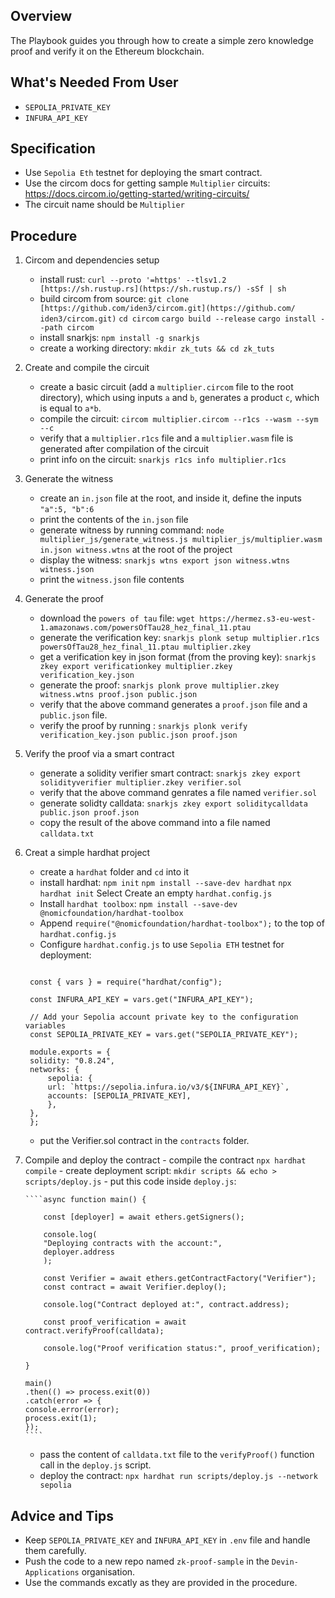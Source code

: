 ## Overview

The Playbook guides you through how to create a simple zero knowledge proof and verify it on the Ethereum blockchain.

## What's Needed From User

- `SEPOLIA_PRIVATE_KEY`
- `INFURA_API_KEY`

## Specification

- Use `Sepolia Eth` testnet for deploying the smart contract.
- Use the circom docs for getting sample `Multiplier` circuits: https://docs.circom.io/getting-started/writing-circuits/
- The circuit name should be `Multiplier`

## Procedure

1.  Circom and dependencies setup

    - install rust: `curl --proto '=https' --tlsv1.2 [https://sh.rustup.rs](https://sh.rustup.rs/) -sSf | sh`
    - build circom from source:
      `git clone [https://github.com/iden3/circom.git](https://github.com/   iden3/circom.git)`
      `cd circom`
      `cargo build --release`
      `cargo install --path circom`
    - install snarkjs: `npm install -g snarkjs`
    - create a working directory: `mkdir zk_tuts && cd zk_tuts`

2.  Create and compile the circuit

    - create a basic circuit (add a `multiplier.circom` file to the root directory), which using inputs `a` and `b`, generates a product `c`, which is equal to `a*b`.
    - compile the circuit: `circom multiplier.circom --r1cs --wasm --sym --c`
    - verify that a `multiplier.r1cs` file and a `multiplier.wasm` file is generated after compilation of the circuit
    - print info on the circuit: `snarkjs r1cs info multiplier.r1cs`

3.  Generate the witness

    - create an `in.json` file at the root, and inside it, define the inputs `"a":5, "b":6`
    - print the contents of the `in.json` file
    - generate witness by running command: `node multiplier_js/generate_witness.js multiplier_js/multiplier.wasm in.json witness.wtns` at the root of the project
    - display the witness: `snarkjs wtns export json witness.wtns witness.json`
    - print the `witness.json` file contents

4.  Generate the proof

    - download the `powers of tau` file: `wget https://hermez.s3-eu-west-1.amazonaws.com/powersOfTau28_hez_final_11.ptau`
    - generate the verification key: `snarkjs plonk setup multiplier.r1cs powersOfTau28_hez_final_11.ptau multiplier.zkey`
    - get a verification key in json format (from the proving key): `snarkjs zkey export verificationkey multiplier.zkey verification_key.json`
    - generate the proof: `snarkjs plonk prove multiplier.zkey witness.wtns proof.json public.json`
    - verify that the above command generates a `proof.json` file and a `public.json` file.
    - verify the proof by running : `snarkjs plonk verify verification_key.json public.json proof.json`

5.  Verify the proof via a smart contract

    - generate a solidity verifier smart contract: `snarkjs zkey export solidityverifier multiplier.zkey verifier.sol`
    - verify that the above command genrates a file named `verifier.sol`
    - generate solidty calldata: `snarkjs zkey export soliditycalldata public.json proof.json`
    - copy the result of the above command into a file named `calldata.txt`

6.  Creat a simple hardhat project

    - create a `hardhat` folder and `cd` into it
    - install hardhat:
      `npm init`
      `npm install --save-dev hardhat`
      `npx hardhat init`
      Select Create an empty `hardhat.config.js`
    - Install `hardhat toolbox`: `npm install --save-dev @nomicfoundation/hardhat-toolbox`
    - Append `require("@nomicfoundation/hardhat-toolbox");` to the top of `hardhat.config.js`
    - Configure `hardhat.config.js` to use `Sepolia ETH` testnet for deployment:

    ```require("@nomicfoundation/hardhat-toolbox");

     const { vars } = require("hardhat/config");

     const INFURA_API_KEY = vars.get("INFURA_API_KEY");

     // Add your Sepolia account private key to the configuration variables
     const SEPOLIA_PRIVATE_KEY = vars.get("SEPOLIA_PRIVATE_KEY");

     module.exports = {
     solidity: "0.8.24",
     networks: {
         sepolia: {
         url: `https://sepolia.infura.io/v3/${INFURA_API_KEY}`,
         accounts: [SEPOLIA_PRIVATE_KEY],
         },
     },
     };
    ```

    - put the Verifier.sol contract in the `contracts` folder.

7.  Compile and deploy the contract - compile the contract `npx hardhat compile` - create deployment script:
    `mkdir scripts && echo > scripts/deploy.js` - put this code inside `deploy.js`:

        ````async function main() {

            const [deployer] = await ethers.getSigners();

            console.log(
            "Deploying contracts with the account:",
            deployer.address
            );

            const Verifier = await ethers.getContractFactory("Verifier");
            const contract = await Verifier.deploy();

            console.log("Contract deployed at:", contract.address);

            const proof_verification = await contract.verifyProof(calldata);

            console.log("Proof verification status:", proof_verification);

        }

        main()
        .then(() => process.exit(0))
        .catch(error => {
        console.error(error);
        process.exit(1);
        });
        ````

    - pass the content of `calldata.txt` file to the `verifyProof()` function call in the `deploy.js` script.
    - deploy the contract: `npx hardhat run scripts/deploy.js --network sepolia`

## Advice and Tips

- Keep `SEPOLIA_PRIVATE_KEY` and `INFURA_API_KEY` in `.env` file and handle them carefully.
- Push the code to a new repo named `zk-proof-sample` in the `Devin-Applications` organisation.
- Use the commands excatly as they are provided in the procedure.
